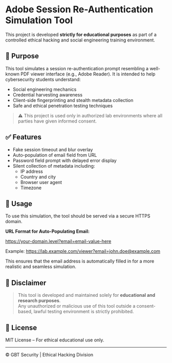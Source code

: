 # Adobe Session Re-Authentication Simulation Tool

This project is developed **strictly for educational purposes** as part of a controlled ethical hacking and social engineering training environment.

## 🎯 Purpose

This tool simulates a session re-authentication prompt resembling a well-known PDF viewer interface (e.g., Adobe Reader). It is intended to help cybersecurity students understand:

- Social engineering mechanics  
- Credential harvesting awareness  
- Client-side fingerprinting and stealth metadata collection  
- Safe and ethical penetration testing techniques

> ⚠️ This project is used only in authorized lab environments where all parties have given informed consent.

## ✅ Features

- Fake session timeout and blur overlay  
- Auto-population of email field from URL  
- Password field prompt with delayed error display  
- Silent collection of metadata including:
  - IP address
  - Country and city
  - Browser user agent
  - Timezone

## 🔗 Usage

To use this simulation, the tool should be served via a secure HTTPS domain.

**URL Format for Auto-Populating Email:**

https://your-domain.level?email=email-value-here


Example:
https://lab.example.com/viewer?email=john.doe@example.com


This ensures that the email address is automatically filled in for a more realistic and seamless simulation.

## 🚨 Disclaimer

> This tool is developed and maintained solely for **educational and research purposes**.  
> Any unauthorized or malicious use of this tool outside a consent-based, lawful testing environment is strictly prohibited.

## 📜 License

MIT License – For ethical educational use only.

---

© GBT Security | Ethical Hacking Division  
